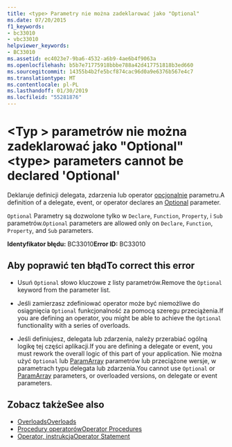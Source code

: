 ```yaml
---
title: <type> Parametry nie można zadeklarować jako "Optional"
ms.date: 07/20/2015
f1_keywords:
- bc33010
- vbc33010
helpviewer_keywords:
- BC33010
ms.assetid: ec4023e7-9ba6-4532-a6b9-4ae6b4f9063a
ms.openlocfilehash: b5b7e71775918bbbe788a42d417751818b3ed660
ms.sourcegitcommit: 14355b4b2fe5bcf874cac96d0a9e6376b567e4c7
ms.translationtype: MT
ms.contentlocale: pl-PL
ms.lasthandoff: 01/30/2019
ms.locfileid: "55281876"
---
```

# <a name="type-parameters-cannot-be-declared-optional"></a><span data-ttu-id="294d2-102">\<Typ > parametrów nie można zadeklarować jako "Optional"</span><span class="sxs-lookup"><span data-stu-id="294d2-102">\<type> parameters cannot be declared 'Optional'</span></span>
<span data-ttu-id="294d2-103">Deklaruje definicji delegata, zdarzenia lub operator [opcjonalnie](../../visual-basic/language-reference/modifiers/optional.md) parametru.</span><span class="sxs-lookup"><span data-stu-id="294d2-103">A definition of a delegate, event, or operator declares an [Optional](../../visual-basic/language-reference/modifiers/optional.md) parameter.</span></span>  
  
 <span data-ttu-id="294d2-104">`Optional` Parametry są dozwolone tylko w `Declare`, `Function`, `Property`, i `Sub` parametrów.</span><span class="sxs-lookup"><span data-stu-id="294d2-104">`Optional` parameters are allowed only on `Declare`, `Function`, `Property`, and `Sub` parameters.</span></span>  
  
 <span data-ttu-id="294d2-105">**Identyfikator błędu:** BC33010</span><span class="sxs-lookup"><span data-stu-id="294d2-105">**Error ID:** BC33010</span></span>  
  
## <a name="to-correct-this-error"></a><span data-ttu-id="294d2-106">Aby poprawić ten błąd</span><span class="sxs-lookup"><span data-stu-id="294d2-106">To correct this error</span></span>  
  
-   <span data-ttu-id="294d2-107">Usuń `Optional` słowo kluczowe z listy parametrów.</span><span class="sxs-lookup"><span data-stu-id="294d2-107">Remove the `Optional` keyword from the parameter list.</span></span>  
  
-   <span data-ttu-id="294d2-108">Jeśli zamierzasz zdefiniować operator może być niemożliwe do osiągnięcia `Optional` funkcjonalność za pomocą szeregu przeciążenia.</span><span class="sxs-lookup"><span data-stu-id="294d2-108">If you are defining an operator, you might be able to achieve the `Optional` functionality with a series of overloads.</span></span>  
  
-   <span data-ttu-id="294d2-109">Jeśli definiujesz, delegata lub zdarzenia, należy przerabiać ogólną logikę tej części aplikacji.</span><span class="sxs-lookup"><span data-stu-id="294d2-109">If you are defining a delegate or event, you must rework the overall logic of this part of your application.</span></span> <span data-ttu-id="294d2-110">Nie można użyć `Optional` lub [ParamArray](../../visual-basic/language-reference/modifiers/paramarray.md) parametrów lub przeciążone wersje, w parametrach typu delegata lub zdarzenia.</span><span class="sxs-lookup"><span data-stu-id="294d2-110">You cannot use `Optional` or [ParamArray](../../visual-basic/language-reference/modifiers/paramarray.md) parameters, or overloaded versions, on delegate or event parameters.</span></span>  
  
## <a name="see-also"></a><span data-ttu-id="294d2-111">Zobacz także</span><span class="sxs-lookup"><span data-stu-id="294d2-111">See also</span></span>
- [<span data-ttu-id="294d2-112">Overloads</span><span class="sxs-lookup"><span data-stu-id="294d2-112">Overloads</span></span>](../../visual-basic/language-reference/modifiers/overloads.md)
- [<span data-ttu-id="294d2-113">Procedury operatorów</span><span class="sxs-lookup"><span data-stu-id="294d2-113">Operator Procedures</span></span>](../../visual-basic/programming-guide/language-features/procedures/operator-procedures.md)
- [<span data-ttu-id="294d2-114">Operator, instrukcja</span><span class="sxs-lookup"><span data-stu-id="294d2-114">Operator Statement</span></span>](../../visual-basic/language-reference/statements/operator-statement.md)
